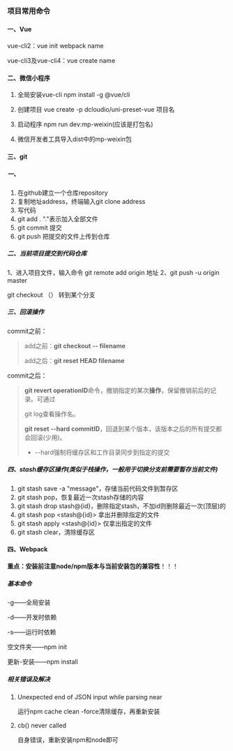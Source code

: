 ### 项目常用命令

#### 一、Vue

vue-cli2：vue init webpack name

vue-cli3及vue-cli4：vue create name

#### 二、微信小程序

1. 全局安装vue-cli
   npm install -g @vue/cli

2. 创建项目
   vue create -p dcloudio/uni-preset-vue 项目名

3. 启动程序
   npm run dev:mp-weixin(应该是打包名)
4. 微信开发者工具导入dist中的mp-weixin包

#### 三、git

##### 一、
1. 在github建立一个仓库repository
2. 复制地址address，终端输入git clone address
3. 写代码
4. git add . "."表示加入全部文件
5. git commit  提交
6. git push 把提交的文件上传到仓库

##### 二、当前项目提交到代码仓库
1、进入项目文件，输入命令 git remote add origin 地址
2、git push -u origin master

git checkout （） 转到某个分支

##### 三、回滚操作

commit之前：

> add之前：**git checkout -- filename**
>
> add之后：**git reset HEAD filename**

commit之后：

> **git revert operationID**命令，撤销指定的某次**操作**，保留撤销前后的记录。可通过
>
> git log查看操作名。
>
> **git reset --hard commitID**，回退到某个版本，该版本之后的所有提交都会回滚(少用)。
>
> * --hard强制将缓存区和工作目录同步到指定的提交

##### 四、stash缓存区操作(类似于栈操作，一般用于切换分支前需要暂存当前文件)

1. git stash save -a "message"，存储当前代码文件到暂存区
2. git stash pop，恢复最近一次stash存储的内容
3. git stash drop stash@{id}，删除指定stash，不加id则删除最近一次(顶层)的
4. git stash pop \<stash@{id}> 拿出并删除指定的文件
5. git stash apply \<stash@{id}> 仅拿出指定的文件
6. git stash clear，清除缓存区





#### 四、Webpack

**重点：安装前注意node/npm版本与当前安装包的兼容性**！！！

##### 基本命令

-g——全局安装

-d——开发时依赖

-s——运行时依赖

空文件夹——npm init

更新-安装——npm install

##### 相关错误及解决

1. Unexpected end of JSON input while parsing near

   运行npm cache clean -force清除缓存，再重新安装

2. cb() never called

   自身错误，重新安装npm和node即可